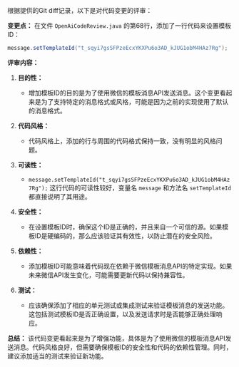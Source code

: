 根据提供的Git diff记录，以下是对代码变更的评审：

**变更点：**
在文件 `OpenAiCodeReview.java` 的第68行，添加了一行代码来设置模板ID：

```java
message.setTemplateId("t_sqyi7gsSFPzeEcxYKXPu6o3AD_kJUG1obM4HAz7Rg");
```

**评审内容：**

1. **目的性：**
   - 增加模板ID的目的是为了使用微信的模板消息API发送消息。这个变更看起来是为了支持特定的消息格式或风格，可能是因为之前的实现使用了默认的消息格式。

2. **代码风格：**
   - 代码风格上，添加的行与周围的代码格式保持一致，没有明显的风格问题。

3. **可读性：**
   - `message.setTemplateId("t_sqyi7gsSFPzeEcxYKXPu6o3AD_kJUG1obM4HAz7Rg");` 这行代码的可读性较好，变量名 `message` 和方法名 `setTemplateId` 都直接说明了其用途。

4. **安全性：**
   - 在设置模板ID时，确保这个ID是正确的，并且来自一个可信的源。如果模板ID是硬编码的，那么应该验证其有效性，以防止潜在的安全风险。

5. **依赖性：**
   - 添加模板ID可能意味着代码现在依赖于微信模板消息API的特定实现。如果未来微信API发生变化，可能需要更新代码以保持兼容性。

6. **测试：**
   - 应该确保添加了相应的单元测试或集成测试来验证模板消息的发送功能。这包括测试模板ID是否正确设置，以及发送请求时是否能够正确处理响应。

**总结：**
该代码变更看起来是为了增强功能，具体是为了使用微信的模板消息API发送消息。代码风格良好，但需要确保模板ID的安全性和代码的依赖性管理。同时，建议添加适当的测试来验证新功能。